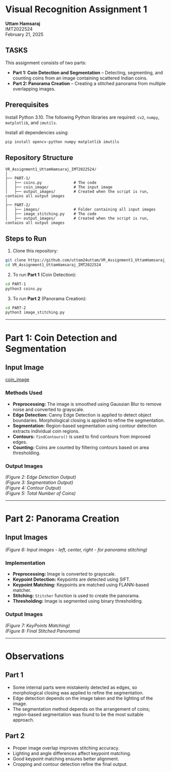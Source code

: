 # Visual Recognition Assignment 1

**Uttam Hamsaraj**  
IMT2022524  
February 21, 2025  

## TASKS

This assignment consists of two parts:

- **Part 1: Coin Detection and Segmentation** – Detecting, segmenting, and counting coins from an image containing scattered Indian coins.
- **Part 2: Panorama Creation** – Creating a stitched panorama from multiple overlapping images.

## Prerequisites

Install Python 3.10. The following Python libraries are required: `cv2`, `numpy`, `matplotlib`, and `imutils`.

Install all dependencies using:
```bash
pip install opencv-python numpy matplotlib imutils
```

## Repository Structure

```
VR_Assignment1_UttamHamsaraj_IMT2022524/
│
├── PART-1/
│   ├── coins.py              # The code
│   ├── coin_image/           # The input image
│   ├── output_images/        # Created when the script is run, contains all output images
│
├── PART-2/
│   ├── images/               # Folder containing all input images
│   ├── image_stitching.py    # The code
│   ├── output_images/        # Created when the script is run, contains all output images
```

## Steps to Run

1. Clone this repository:
```bash
git clone https://github.com/uttam24uttam/VR_Assignment1_UttamHamsaraj_IMT2022524.git
cd VR_Assignment1_UttamHamsaraj_IMT2022524
```

2. To run **Part 1** (Coin Detection):
```bash
cd PART-1
python3 coins.py
```

3. To run **Part 2** (Panorama Creation):
```bash
cd PART-2
python3 image_stitching.py
```

---

# Part 1: Coin Detection and Segmentation

## Input Image

[coin_image](https://github.com/user-attachments/assets/02247926-4780-4d31-8e87-98350f4f737b)


### Methods Used

- **Preprocessing:** The image is smoothed using Gaussian Blur to remove noise and converted to grayscale.
- **Edge Detection:** Canny Edge Detection is applied to detect object boundaries. Morphological closing is applied to refine the segmentation.
- **Segmentation:** Region-based segmentation using contour detection extracts individual coin regions.
- **Contours:** `findContours()` is used to find contours from improved edges.
- **Counting:** Coins are counted by filtering contours based on area thresholding.

### Output Images

*(Figure 2: Edge Detection Output)*  
*(Figure 3: Segmentation Output)*  
*(Figure 4: Contour Output)*  
*(Figure 5: Total Number of Coins)*  

---

# Part 2: Panorama Creation

## Input Images

*(Figure 6: Input images - left, center, right - for panorama stitching)*

### Implementation

- **Preprocessing:** Image is converted to grayscale.
- **Keypoint Detection:** Keypoints are detected using SIFT.
- **Keypoint Matching:** Keypoints are matched using FLANN-based matcher.
- **Stitching:** `Stitcher` function is used to create the panorama.
- **Thresholding:** Image is segmented using binary thresholding.

### Output Images

*(Figure 7: KeyPoints Matching)*  
*(Figure 8: Final Stitched Panorama)*  

---

# Observations

## Part 1
- Some internal parts were mistakenly detected as edges, so morphological closing was applied to refine the segmentation.
- Edge detection depends on the image taken and the lighting of the image.
- The segmentation method depends on the arrangement of coins; region-based segmentation was found to be the most suitable approach.

## Part 2
- Proper image overlap improves stitching accuracy.
- Lighting and angle differences affect keypoint matching.
- Good keypoint matching ensures better alignment.
- Cropping and contour detection refine the final output.
